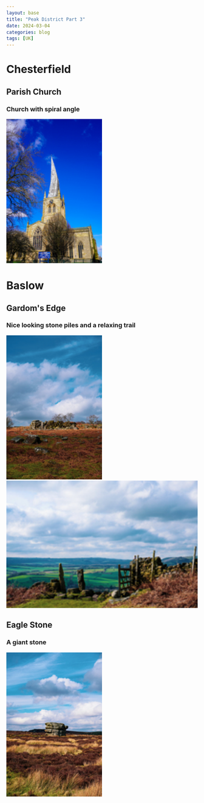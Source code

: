 ```yaml
---
layout: base
title: "Peak District Part 3"
date: 2024-03-04
categories: blog
tags: [UK]
---
```


# Chesterfield

## Parish Church
### Church with spiral angle
<a href="javascript:void(0);" onclick="showImage('/assets/images/ChesterfieldChurch.jpg', 'Parish Church')">
    <img src="/assets/images/thumbnails/ChesterfieldChurch_thumbnail.jpg" alt="ChesterfieldChurch" style="width: 50%; max-width: 100%; height: auto;">
</a>

# Baslow

## Gardom's Edge
### Nice looking stone piles and a relaxing trail
<a href="javascript:void(0);" onclick="showImage('/assets/images/GardomEdge1.jpg', 'Gardom\'s Edge 1')">
    <img src="/assets/images/thumbnails/GardomEdge1_thumbnail.jpg" alt="GardomEdge1" style="width: 50%; max-width: 100%; height: auto;">
</a>
<br>
<a href="javascript:void(0);" onclick="showImage('/assets/images/GardomEdge2.jpg', 'Gardom\'s Edge 2')">
    <img src="/assets/images/thumbnails/GardomEdge2_thumbnail.jpg" alt="GardomEdge2" style="width: 100%; max-width: 100%; height: auto;">
</a>

## Eagle Stone
### A giant stone
<a href="javascript:void(0);" onclick="showImage('/assets/images/EagleStone.jpg', 'Eagle Stone')">
    <img src="/assets/images/thumbnails/EagleStone_thumbnail.jpg" alt="EagleStone" style="width: 50%; max-width: 100%; height: auto;">
</a>

<script>
function showImage(src, alt) {
    var popup = document.getElementById('image-popup');
    var popupImage = document.getElementById('popup-image');

    popupImage.src = src;
    popupImage.alt = alt;
    popup.style.display = 'flex';
}

function closeImagePopup() {
    var popup = document.getElementById('image-popup');
    popup.style.display = 'none';
}
</script>

